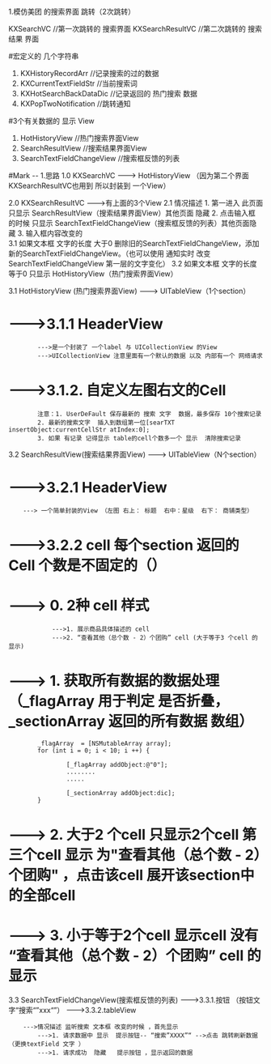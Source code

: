 # 
1.模仿美团 的搜索界面 跳转（2次跳转）

KXSearchVC                    //第一次跳转的 搜索界面
KXSearchResultVC              //第二次跳转的 搜索结果 界面

#宏定义的 几个字符串
1. KXHistoryRecordArr         //记录搜索的过的数据
2. KXCurrentTextFieldStr      //当前搜索词
3. KXHotSearchBackDataDic     //记录返回的 热门搜索 数据
4. KXPopTwoNotification       //跳转通知

#3个有关数据的 显示 View
1.  HotHistoryView                //热门搜索界面View
2.  SearchResultView              //搜索结果界面View
3.  SearchTextFieldChangeView     //搜索框反馈的列表

#Mark -- 1.思路
1.0  KXSearchVC --->  HotHistoryView （因为第二个界面KXSearchResultVC也用到 所以封装到 一个View）


2.0  KXSearchResultVC --->有上面的3个View
2.1  情况描述
     1. 第一进入 此页面    只显示  SearchResultView（搜索结果界面View）其他页面 隐藏
     2. 点击输入框 的时候  只显示  SearchTextFieldChangeView（搜索框反馈的列表）其他页面隐藏
     3. 输入框内容改变的   
        3.1 如果文本框 文字的长度 大于0  删除旧的SearchTextFieldChangeView，添加 新的SearchTextFieldChangeView。（也可以使用 通知实时 改变 SearchTextFieldChangeView 第一层的文字变化）
        3.2 如果文本框 文字的长度 等于0  只显示 HotHistoryView（热门搜索界面View）



3.1  HotHistoryView (热门搜索界面View)
        ---> UITableView（1个section） 
#        --->3.1.1  HeaderView 
            --->是一个封装了 一个label 与 UICollectionView 的View
            --->UICollectionView 注意里面有一个默认的数据 以及 内部有一个 网络请求

#        --->3.1.2. 自定义左图右文的Cell 
            注意：1. UserDeFault 保存最新的 搜索 文字  数据，最多保存 10个搜索记录
            2. 最新的搜索文字  插入到数组第一位[searTXT insertObject:currentCellStr atIndex:0];
            3. 如果 有记录 记得显示 table的cell个数多一个 显示  清除搜索记录




3.2  SearchResultView(搜索结果界面View)
     ---> UITableView（N个section）
#    --->3.2.1  HeaderView    
        ---> 一个简单封装的View （左图 右上： 标题  右中：星级  右下： 商铺类型）
#    --->3.2.2 cell 每个section 返回的Cell 个数是不固定的（）
#        ---> 0. 2种 cell 样式
                --->1. 展示商品具体描述的 cell 
                --->2. “查看其他（总个数 - 2）个团购” cell (大于等于3 个cell 的显示)


#       ---> 1. 获取所有数据的数据处理（_flagArray 用于判定 是否折叠，_sectionArray 返回的所有数据 数组）
            _flagArray  = [NSMutableArray array];
            for (int i = 0; i < 10; i ++) {

                    [_flagArray addObject:@"0"];
                    ........
                    .....

                    [_sectionArray addObject:dic];
            }


#        ---> 2. 大于2 个cell  只显示2个cell 第三个cell 显示 为"查看其他（总个数 - 2）个团购" ，点击该cell 展开该section中的全部cell  

#        ---> 3. 小于等于2个cell  显示cell  没有 “查看其他（总个数 - 2）个团购” cell 的显示




3.3  SearchTextFieldChangeView(搜索框反馈的列表)
    --->3.3.1.按钮  （按钮文字“搜索“”xxx“”）
    --->3.3.2.tableView
     
        --->情况描述 监听搜索 文本框 改变的时候 ，首先显示 
            --->1. 请求数据中 显示  提示按钮-- “搜索”XXXX”“ -->点击 跳转刷新数据  （更换textField 文字 ）
            --->1. 请求成功  隐藏   提示按钮 ，显示返回的数据





